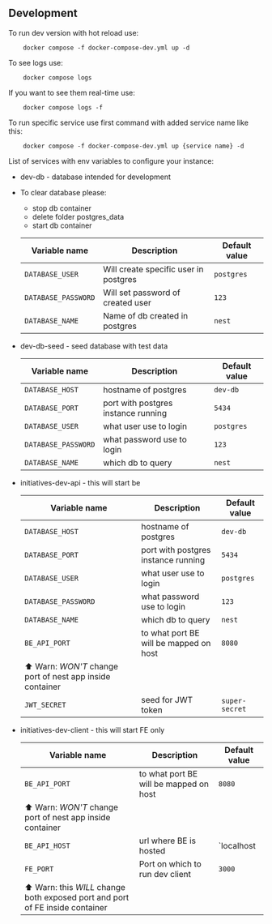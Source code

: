 ## Development
To run dev version with hot reload use:
```shell
    docker compose -f docker-compose-dev.yml up -d
```
To see logs use:
```shell
    docker compose logs
```
If you want to see them real-time use:
```shell
    docker compose logs -f
```

To run specific service use first command with added service name like this:
```shell
    docker compose -f docker-compose-dev.yml up {service name} -d
```
List of services with env variables to configure your instance:
- dev-db - database intended for development
- To clear database please:
  - stop db container
  - delete folder postgres_data 
  - start db container
  
  | Variable name       |              Description               | Default value |
  |---------------------|----------------------------------------|---------------|
  | `DATABASE_USER`     | Will create specific user in postgres  | `postgres`    |
  | `DATABASE_PASSWORD` | Will set password of created user      | `123`         |
  | `DATABASE_NAME`     | Name of db created in postgres         | `nest`        |

- dev-db-seed - seed database with test data
  
  | Variable name       |              Description               | Default value |
  |---------------------|----------------------------------------|---------------|
  | `DATABASE_HOST`     | hostname of postgres                   | `dev-db`      |
  | `DATABASE_PORT`     | port with postgres instance running    | `5434`        |               
  | `DATABASE_USER`     | what user use to login                 | `postgres`    |              
  | `DATABASE_PASSWORD` | what password use to login             | `123`         |             
  | `DATABASE_NAME`     | which db to query                      | `nest`        |  
- initiatives-dev-api - this will start be 
  
  | Variable name       |              Description               | Default value |
  |---------------------|----------------------------------------|---------------|
  | `DATABASE_HOST`     | hostname of postgres                   | `dev-db`      |
  | `DATABASE_PORT`     | port with postgres instance running    | `5434`        |             
  | `DATABASE_USER`     | what user use to login                 | `postgres`    |      
  | `DATABASE_PASSWORD` | what password use to login             | `123`         |     
  | `DATABASE_NAME`     | which db to query                      | `nest`        |   
  | `BE_API_PORT`       | to what port BE will be mapped on host | `8080`        |    
  |       ⬆ Warn: *WON'T* change port of nest app inside container              |
  | `JWT_SECRET`        | seed for JWT token                     | `super-secret`|

- initiatives-dev-client - this will start FE only

  | Variable name       |              Description               | Default value |
  |---------------------|----------------------------------------|---------------|
  | `BE_API_PORT`       | to what port BE will be mapped on host | `8080`        |   
  |       ⬆ Warn: *WON'T* change port of nest app inside container              |
  | `BE_API_HOST`       | url where BE is hosted                 | `localhost    |
  | `FE_PORT`           | Port on which to run dev client        | `3000`        |   
  | ⬆ Warn: this *WILL* change both exposed port and port of FE inside container|